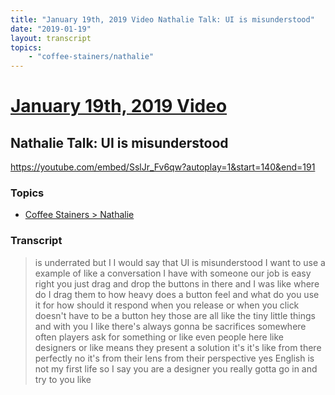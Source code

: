 ```yaml
---
title: "January 19th, 2019 Video Nathalie Talk: UI is misunderstood"
date: "2019-01-19"
layout: transcript
topics:
    - "coffee-stainers/nathalie"
---
```

# [January 19th, 2019 Video](../2019-01-19.md)
## Nathalie Talk: UI is misunderstood
https://youtube.com/embed/SslJr_Fv6qw?autoplay=1&start=140&end=191

### Topics
* [Coffee Stainers > Nathalie](../topics/coffee-stainers/nathalie.md)

### Transcript

> is underrated but I I would say that UI is misunderstood I want to use a example of like a conversation I have with someone our job is easy right you just drag and drop the buttons in there and I was like where do I drag them to how heavy does a button feel and what do you use it for how should it respond when you release or when you click doesn't have to be a button hey those are all like the tiny little things and with you I like there's always gonna be sacrifices somewhere often players ask for something or like even people here like designers or like means they present a solution it's it's like from there perfectly no it's from their lens from their perspective yes English is not my first life so I say you are a designer you really gotta go in and try to you like
